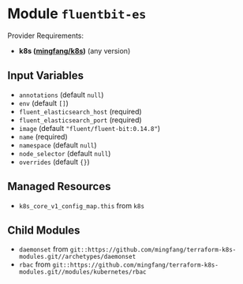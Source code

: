 
# Module `fluentbit-es`

Provider Requirements:
* **k8s ([mingfang/k8s](https://registry.terraform.io/providers/mingfang/k8s/latest))** (any version)

## Input Variables
* `annotations` (default `null`)
* `env` (default `[]`)
* `fluent_elasticsearch_host` (required)
* `fluent_elasticsearch_port` (required)
* `image` (default `"fluent/fluent-bit:0.14.8"`)
* `name` (required)
* `namespace` (default `null`)
* `node_selector` (default `null`)
* `overrides` (default `{}`)

## Managed Resources
* `k8s_core_v1_config_map.this` from `k8s`

## Child Modules
* `daemonset` from `git::https://github.com/mingfang/terraform-k8s-modules.git//archetypes/daemonset`
* `rbac` from `git::https://github.com/mingfang/terraform-k8s-modules.git//modules/kubernetes/rbac`

